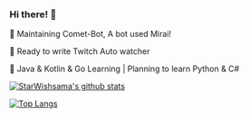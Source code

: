 ### Hi there! 👋

🔭 Maintaining Comet-Bot, A bot used Mirai!

🔭 Ready to write Twitch Auto watcher

🌱 Java & Kotlin & Go Learning | Planning to learn Python & C#

[![StarWishsama's github stats](https://github-readme-stats.vercel.app/api?username=starwishsama&role=ORGANIZATION_MEMBER,OWNER,COLLABORATOR&&bg_color=30,e96443,904e95&title_color=fff&text_color=fff)](https://github.com/anuraghazra/github-readme-stats)

[![Top Langs](https://github-readme-stats.vercel.app/api/top-langs/?username=starwishsama&role=ORGANIZATION_MEMBER,OWNER,COLLABORATOR&&layout=compact)](https://github.com/anuraghazra/github-readme-stats)
